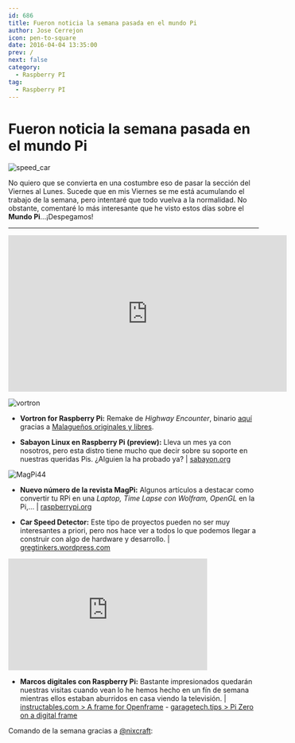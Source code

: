 ```yaml
---
id: 686
title: Fueron noticia la semana pasada en el mundo Pi
author: Jose Cerrejon
icon: pen-to-square
date: 2016-04-04 13:35:00
prev: /
next: false
category:
  - Raspberry PI
tag:
  - Raspberry PI
---
```


# Fueron noticia la semana pasada en el mundo Pi

![speed_car](/images/2016/04/speed_car.png)

No quiero que se convierta en una costumbre eso de pasar la sección del Viernes al Lunes. Sucede que en mis Viernes se me está acumulando el trabajo de la semana, pero intentaré que todo vuelva a la normalidad. No obstante, comentaré lo más interesante que he visto estos días sobre el **Mundo Pi**...¡Despegamos!

- - -
<iframe width="560" height="315" src="https://www.youtube.com/embed/aeWna6wTkU8?rel=0&amp;showinfo=0" frameborder="0" allowfullscreen></iframe>

![vortron](/images/2016/04/vortongame.png)

* **Vortron for Raspberry Pi:** Remake de *Highway Encounter*, binario [aquí](https://app.box.com/s/a7ja91zvf83i3xvrotnpoqlz9o3e9702) gracias a [Malagueños originales y libres](http://malagaoriginal.blogspot.com.es/2016/03/resucitando-vorton-el-remake-de-highway.html).

* **Sabayon Linux en Raspberry Pi (preview):** Lleva un mes ya con nosotros, pero esta distro tiene mucho que decir sobre su soporte en nuestras queridas Pis. ¿Alguien la ha probado ya? | [sabayon.org](https://www.sabayon.org/latest)

![MagPi44](/images/2016/04/MagPi44.png)

* **Nuevo número de la revista MagPi:** Algunos artículos a destacar como convertir tu RPi en una *Laptop, Time Lapse con Wolfram, OpenGL* en la Pi,... | [raspberrypi.org](https://www.raspberrypi.org/magpi/issues/44/)

* **Car Speed Detector:** Este tipo de proyectos pueden no ser muy interesantes a priori, pero nos hace ver a todos lo que podemos llegar a construir con algo de hardware y desarrollo. | [gregtinkers.wordpress.com](https://gregtinkers.wordpress.com/2016/03/25/car-speed-detector/)

<iframe width="400" height="225" src="https://www.youtube.com/embed/ONaGV-oAJD4?rel=0&amp;showinfo=0" frameborder="0" allowfullscreen></iframe>

* **Marcos digitales con Raspberry Pi:** Bastante impresionados quedarán nuestras visitas cuando vean lo he hemos hecho en un fín de semana mientras ellos estaban aburridos en casa viendo la televisión. | [instructables.com > A frame for Openframe](http://www.instructables.com/id/A-Frame-for-Openframe/?ALLSTEPS) - [garagetech.tips > Pi Zero on a digital frame](http://garagetech.tips/pizero-on-digital-frame/)

Comando de la semana gracias a [@nixcraft](https://twitter.com/nixcraft/):


